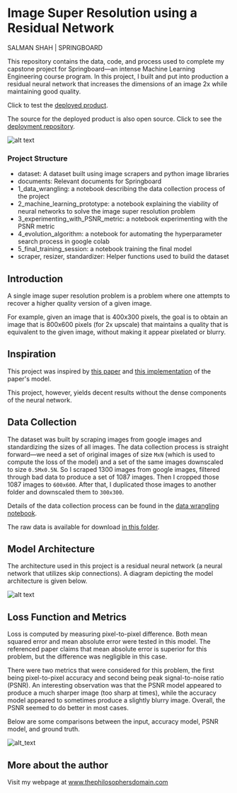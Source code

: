 # Image Super Resolution using a Residual Network
SALMAN SHAH | SPRINGBOARD

This repository contains the data, code, and process used to complete my capstone project for Springboard—an intense Machine Learning Engineering course program. In this project, I built and put into production a residual neural network that increases the dimensions of an image 2x while maintaining good quality. 

Click to test the [deployed product](https://thephilosopher.pythonanywhere.com/).

The source for the deployed product is also open source. Click to see the [deployment repository](https://github.com/salman-a-shah/image-supersizer).

![alt text](https://i.ibb.co/HTPXt1q/example-prediction.png)

### Project Structure
- dataset: A dataset built using image scrapers and python image libraries
- documents: Relevant documents for Springboard
- 1_data_wrangling: a notebook describing the data collection process of the project
- 2_machine_learning_prototype: a notebook explaining the viability of neural networks to solve the image super resolution problem
- 3_experimenting_with_PSNR_metric: a notebook experimenting with the PSNR metric
- 4_evolution_algorithm: a notebook for automating the hyperparameter search process in google colab
- 5_final_training_session: a notebook training the final model
- scraper, resizer, standardizer: Helper functions used to build the dataset

## Introduction 
A single image super resolution problem is a problem where one attempts to recover a higher quality version of a given image.

For example, given an image that is 400x300 pixels, the goal is to obtain an image that is 800x600 pixels (for 2x upscale) that maintains a quality that is equivalent to the given image, without making it appear pixelated or blurry.

## Inspiration
This project was inspired by [this paper](https://arxiv.org/abs/1802.08797) and [this implementation](https://github.com/idealo/image-super-resolution) of the paper's model.

This project, however, yields decent results without the dense components of the neural network.

## Data Collection
The dataset was built by scraping images from google images and standardizing the sizes of all images. The data collection process is straight forward—we need a set of original images of size `MxN` (which is used to compute the loss of the model) and a set of the same images downscaled to size `0.5Mx0.5N`. So I scraped 1300 images from google images, filtered through bad data to produce a set of 1087 images. Then I cropped those 1087 images to `600x600`. After that, I duplicated those images to another folder and downscaled them to `300x300`.

Details of the data collection process can be found in the [data wrangling notebook](https://github.com/salman-a-shah/Springboard/blob/master/notebooks/data_wrangling.ipynb).

The raw data is available for download [in this folder](https://drive.google.com/drive/folders/1ggEh_5B0rwm6NnrEHOPvIsTKgWJSOLbp?usp=sharing). 

## Model Architecture
The architecture used in this project is a residual neural network (a neural network that utilizes skip connections). A diagram depicting the model architecture is given below.

![alt text](https://i.ibb.co/tcvXb2f/Image-Supersizer-model-architecture.png)

## Loss Function and Metrics
Loss is computed by measuring pixel-to-pixel difference. Both mean squared error and mean absolute error were tested in this model. The referenced paper claims that mean absolute error is superior for this problem, but the difference was negligible in this case.

There were two metrics that were considered for this problem, the first being pixel-to-pixel accuracy and second being peak signal-to-noise ratio (PSNR). An interesting observation was that the PSNR model appeared to produce a much sharper image (too sharp at times), while the accuracy model appeared to sometimes produce a slightly blurry image. Overall, the PSNR seemed to do better in most cases.

Below are some comparisons between the input, accuracy model, PSNR model, and ground truth.

![alt_text](https://i.imgur.com/dZolJNK.jpg)

## More about the author
Visit my webpage at www.thephilosophersdomain.com
